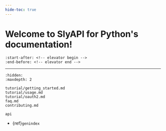```yaml
---
hide-toc: true
---
```


Welcome to SlyAPI for Python's documentation!
=============================================

```{include}  ../README.md
:start-after: <!-- elevator begin -->
:end-before: <!-- elevator end -->
```

-----

```{toctree}
:hidden:
:maxdepth: 2

tutorial/getting_started.md
tutorial/usage.md
tutorial/oauth2.md
faq.md
contributing.md

api
```
* {ref}`genindex`
   
